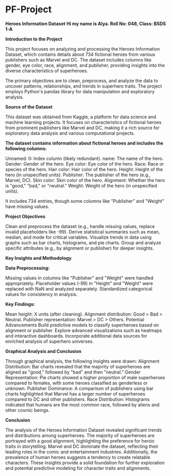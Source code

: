 # PF-Project
**Heroes Information Dataset**
**Hi my name is Alya. Roll No: 048, Class: BSDS 1-A**

**Introduction to the Project**

This project focuses on analyzing and processing the Heroes Information Dataset, which contains details about 734 fictional heroes from various publishers such as Marvel and DC. The dataset includes columns like gender, eye color, race, alignment, and publisher, providing insights into the diverse characteristics of superheroes.

The primary objectives are to clean, preprocess, and analyze the data to uncover patterns, relationships, and trends in superhero traits. The project employs Python's pandas library for data manipulation and exploratory analysis.

**Source of the Dataset**

This dataset was obtained from Kaggle, a platform for data science and machine learning projects. It focuses on characteristics of fictional heroes from prominent publishers like Marvel and DC, making it a rich source for exploratory data analysis and various computational projects.

**The dataset contains information about fictional heroes and includes the following columns:**

Unnamed: 0: Index column (likely redundant).
name: The name of the hero.
Gender: Gender of the hero.
Eye color: Eye color of the hero.
Race: Race or species of the hero.
Hair color: Hair color of the hero.
Height: Height of the hero (in unspecified units).
Publisher: The publisher of the hero (e.g., Marvel, DC).
Skin color: Skin color of the hero.
Alignment: Whether the hero is "good," "bad," or "neutral."
Weight: Weight of the hero (in unspecified units).

It includes 734 entries, though some columns like "Publisher" and "Weight" have missing values.

**Project Objectives**

Clean and preprocess the dataset (e.g., handle missing values, replace invalid placeholders like -99).
Derive statistical summaries such as mean, median, and mode for critical variables.
Visualize trends in data using graphs such as bar charts, histograms, and pie charts.
Group and analyze specific attributes (e.g., by alignment or publisher) for deeper insights.

**Key Insights and Methodology**

**Data Preprocessing:**

Missing values in columns like "Publisher" and "Weight" were handled appropriately.
Placeholder values (-99) in "Height" and "Weight" were replaced with NaN and analyzed separately.
Standardized categorical values for consistency in analysis.

**Key Findings:**

Mean height: X units (after cleaning).
Alignment distribution: Good > Bad > Neutral.
Publisher representation: Marvel > DC > Others.
Potential Advancements
Build predictive models to classify superheroes based on alignment or publisher.
Explore advanced visualizations such as heatmaps and interactive dashboards.
Incorporate additional data sources for enriched analysis of superhero universes.

**Graphical Analysis and Conclusion**

Through graphical analysis, the following insights were drawn:
Alignment Distribution: Bar charts revealed that the majority of superheroes are aligned as "good," followed by "bad" and then "neutral."
Gender Representation: Pie charts showed a higher proportion of male superheroes compared to females, with some heroes classified as genderless or unknown.
Publisher Dominance: A comparison of publishers using bar charts highlighted that Marvel has a larger number of superheroes compared to DC and other publishers.
Race Distribution: Histograms indicated that humans are the most common race, followed by aliens and other cosmic beings.

**Conclusion**

The analysis of the Heroes Information Dataset revealed significant trends and distributions among superheroes. The majority of superheroes are portrayed with a good alignment, highlighting the preference for heroic traits in storytelling. Marvel and DC dominate the dataset, reflecting their leading roles in the comic and entertainment industries. Additionally, the prevalence of human heroes suggests a tendency to create relatable characters. These insights provide a solid foundation for further exploration and potential predictive modeling for character traits and alignments.
